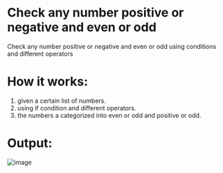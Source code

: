 # Check any number positive or negative and even or odd
Check any number positive or negative and even or odd using conditions and  different operators
# How it works:
1. given a certain list of numbers.
2. using if condition and different operators.
3. the numbers a categorized into even or odd and positive or odd.
# Output:

![image](https://github.com/user-attachments/assets/e33035da-cfd1-451c-90ec-6f23a650cc84)
